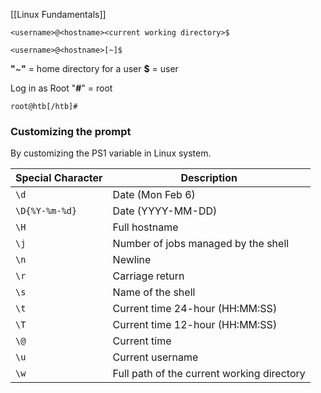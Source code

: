 
[[Linux Fundamentals]]

```
<username>@<hostname><current working directory>$
```

```
<username>@<hostname>[~]$
```
**"**~**"** = home directory for a user
**$** = user

Log in as Root
"**#**" = root
```
root@htb[/htb]#
```

### Customizing the prompt

By customizing the PS1 variable in Linux system.

| Special Character | Description                                |
| ----------------- | ------------------------------------------ |
| `\d`              | Date (Mon Feb 6)                           |
| `\D{%Y-%m-%d}`    | Date (YYYY-MM-DD)                          |
| `\H`              | Full hostname                              |
| `\j`              | Number of jobs managed by the shell        |
| `\n`              | Newline                                    |
| `\r`              | Carriage return                            |
| `\s`              | Name of the shell                          |
| `\t`              | Current time 24-hour (HH:MM:SS)            |
| `\T`              | Current time 12-hour (HH:MM:SS)            |
| `\@`              | Current time                               |
| `\u`              | Current username                           |
| `\w`              | Full path of the current working directory |

